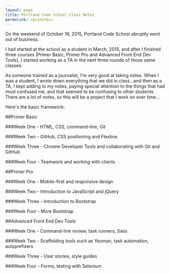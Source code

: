 ```yaml
---
layout: page
title: Portland Code School Class Notes
permalink: /pcsnotes/
---
```


On the weekend of October 16, 2015, Portland Code School abruptly went out of business.

I had started at the school as a student in March, 2015, and after I finished three courses (Primer Basic, Primer Pro and Advanced Front End Dev Tools), I started working as a TA in the next three rounds of those same classes.

As someone trained as a journalist, I'm very good at taking notes. When I was a student, I wrote down everything that we did in class...and then as a TA, I kept adding to my notes, paying special attention to the things that had most confused me, and that seemed to be confusing to other students. There are a lot of notes, so this will be a project that I work on over time...

Here's the basic framework: 

##Primer Basic

###Week One - HTML, CSS, command-line, Git

###Week Two - GitHub, CSS positioning and Flexbox

###Week Three - Chrome Developer Tools and collaborating with Git and GitHub

###Week Four - Teamwork and working with clients

##Primer Pro

###Week One - Mobile-first and responsive design

###Week Two - Introduction to JavaScript and jQuery

###Week Three - Introduction to Bootstrap

###Week Four - More Bootstrap

##Advanced Front End Dev Tools

###Week One - Command-line review, task runners, Sass

###Week Two - Scaffolding tools such as Yeoman, task automation, autoprefixers

###Week Three - User stories, style guides

###Week Four - Forms, testing with Selenium